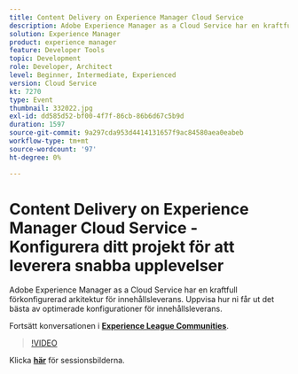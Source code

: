 ```yaml
---
title: Content Delivery on Experience Manager Cloud Service
description: Adobe Experience Manager as a Cloud Service har en kraftfull förkonfigurerad arkitektur för innehållsleverans. Uppvisa hur ni får ut det bästa av optimerade konfigurationer för innehållsleverans. Den här sessionen skapades som en del av Adobe Developers Live Content Event.
solution: Experience Manager
product: experience manager
feature: Developer Tools
topic: Development
role: Developer, Architect
level: Beginner, Intermediate, Experienced
version: Cloud Service
kt: 7270
type: Event
thumbnail: 332022.jpg
exl-id: dd585d52-bf00-4f7f-86cb-86b6d67c5b9d
duration: 1597
source-git-commit: 9a297cda953d4414131657f9ac84580aea0eabeb
workflow-type: tm+mt
source-wordcount: '97'
ht-degree: 0%

---
```


# Content Delivery on Experience Manager Cloud Service - Konfigurera ditt projekt för att leverera snabba upplevelser

Adobe Experience Manager as a Cloud Service har en kraftfull förkonfigurerad arkitektur för innehållsleverans. Uppvisa hur ni får ut det bästa av optimerade konfigurationer för innehållsleverans.

Fortsätt konversationen i **[Experience League Communities](https://adobe.ly/36Yd3v6)**.

>[!VIDEO](https://video.tv.adobe.com/v/332022/?quality=12&learn=on&hidetitle=true)

Klicka **[här](/help/adobe-developers-live/assets/content-delivery-on-aemcs.pdf)** för sessionsbilderna.
